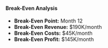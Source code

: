 #### Break-Even Analysis

- **Break-Even Point:** Month 12
- **Break-Even Revenue:** $190K/month
- **Break-Even Costs:** $45K/month
- **Break-Even Profit:** $145K/month
